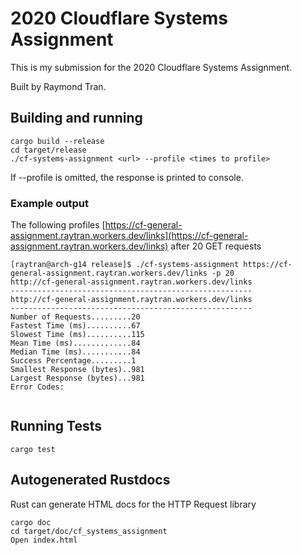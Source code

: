 # 2020 Cloudflare Systems Assignment
This is my submission for the 2020 Cloudflare Systems Assignment.

Built by Raymond Tran.

## Building and running
```
cargo build --release
cd target/release
./cf-systems-assignment <url> --profile <times to profile>
```
If --profile is omitted, the response is printed to console.

### Example output
The following profiles [https://cf-general-assignment.raytran.workers.dev/links](https://cf-general-assignment.raytran.workers.dev/links) after 20 GET requests
```
[raytran@arch-g14 release]$ ./cf-systems-assignment https://cf-general-assignment.raytran.workers.dev/links -p 20
http://cf-general-assignment.raytran.workers.dev/links
------------------------------------------------------
http://cf-general-assignment.raytran.workers.dev/links
------------------------------------------------------
Number of Requests.........20
Fastest Time (ms)..........67
Slowest Time (ms)..........115
Mean Time (ms).............84
Median Time (ms)...........84
Success Percentage.........1
Smallest Response (bytes)..981
Largest Response (bytes)...981
Error Codes:
    
```

## Running Tests
```
cargo test
```

## Autogenerated Rustdocs
Rust can generate HTML docs for the HTTP Request library
```
cargo doc
cd target/doc/cf_systems_assignment
Open index.html
```
